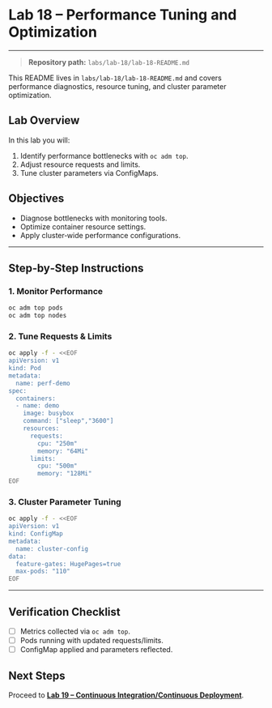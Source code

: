 # Lab 18 – Performance Tuning and Optimization

---

> **Repository path:** `labs/lab-18/lab-18-README.md`

This README lives in `labs/lab-18/lab-18-README.md` and covers performance diagnostics, resource tuning, and cluster parameter optimization.

## Lab Overview
In this lab you will:
1. Identify performance bottlenecks with `oc adm top`.
2. Adjust resource requests and limits.
3. Tune cluster parameters via ConfigMaps.

## Objectives
- Diagnose bottlenecks with monitoring tools.  
- Optimize container resource settings.  
- Apply cluster‑wide performance configurations.

---

## Step‑by‑Step Instructions

### 1. Monitor Performance
```bash
oc adm top pods
oc adm top nodes
```

### 2. Tune Requests & Limits
```bash
oc apply -f - <<EOF
apiVersion: v1
kind: Pod
metadata:
  name: perf-demo
spec:
  containers:
  - name: demo
    image: busybox
    command: ["sleep","3600"]
    resources:
      requests:
        cpu: "250m"
        memory: "64Mi"
      limits:
        cpu: "500m"
        memory: "128Mi"
EOF
```

### 3. Cluster Parameter Tuning
```bash
oc apply -f - <<EOF
apiVersion: v1
kind: ConfigMap
metadata:
  name: cluster-config
data:
  feature-gates: HugePages=true
  max-pods: "110"
EOF
```

---

## Verification Checklist
- [ ] Metrics collected via `oc adm top`.  
- [ ] Pods running with updated requests/limits.  
- [ ] ConfigMap applied and parameters reflected.

## Next Steps
Proceed to **[Lab 19 – Continuous Integration/Continuous Deployment](../lab-19/lab-19-README.md)**.
